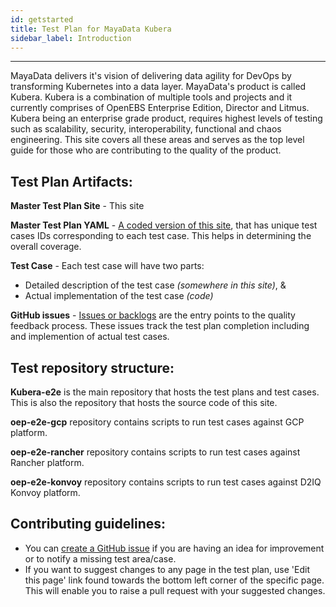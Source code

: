 ```yaml
---
id: getstarted
title: Test Plan for MayaData Kubera
sidebar_label: Introduction
---
```

------

MayaData delivers it's vision of delivering data agility for DevOps by transforming Kubernetes into a data layer. MayaData's product is called Kubera. Kubera is a combination of multiple tools and projects and it currently comprises of OpenEBS Enterprise Edition, Director and Litmus. Kubera being an enterprise grade product, requires highest levels of testing such as scalability, security, interoperability, functional and chaos engineering. This site covers all these areas and serves as the top level guide for those who are contributing to the quality of the product.



## Test Plan Artifacts:

**Master Test Plan Site** - This site

**Master Test Plan YAML** - [A coded version of this site](https://github.com/mayadata-io/oep-e2e/blob/master/.master-plan.yml), that has unique test cases IDs corresponding to each test case. This helps in determining the overall coverage.

**Test Case** - Each test case will have two parts:
- Detailed description of the test case _(somewhere in this site)_, &
- Actual implementation of the test case _(code)_

**GitHub issues** - [Issues or backlogs](https://github.com/mayadata-io/oep-e2e/issues) are the entry points to the quality feedback process. These issues track the test plan completion including and implemention of actual test cases.


## Test repository structure:

**Kubera-e2e** is the main repository that hosts the test plans and test cases. This is also the repository that hosts the source code of this site. 

**oep-e2e-gcp** repository contains scripts to run test cases against GCP platform.

**oep-e2e-rancher** repository contains scripts to run test cases against Rancher platform.

**oep-e2e-konvoy** repository contains scripts to run test cases against D2IQ Konvoy platform.



## Contributing guidelines:

- You can [create a GitHub issue](https://github.com/mayadata-io/oep-e2e/issues/new/choose) if you are having an idea for improvement or to notify a missing test area/case.
- If you want to suggest changes to any page in the test plan, use 'Edit this page' link found towards the bottom left corner of the specific page. This will enable you to raise a pull request with your suggested changes.







